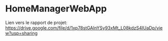 # HomeManagerWebApp
Lien vers le rapport de projet: https://drive.google.com/file/d/1xp78stGAInYSy93xMt_L08kdzS4IUaDp/view?usp=sharing
